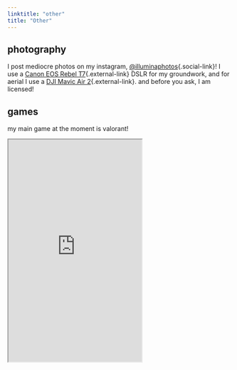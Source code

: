 ```yaml
---
linktitle: "other"
title: "Other"
---
```




## photography
I post mediocre photos on my instagram, [@illuminaphotos](https://www.instagram.com/illuminaphotos/){.social-link}! I use a [Canon EOS Rebel T7](https://www.usa.canon.com/internet/portal/us/home/products/details/cameras/eos-dslr-and-mirrorless-cameras/dslr/eos-rebel-t7-ef-s-18-55mm-is-ii-kit){.external-link} DSLR for my groundwork, and for aerial I use a [DJI Mavic Air 2](https://www.dji.com/mavic-air-2){.external-link}. and before you ask, I am licensed!


## games
my main game at the moment is valorant!
<div class="h_iframe">
<iframe src="https://tracker.gg/valorant/profile/riot/toasted%232018/overview#valorant-highlighted-content__stats" height="500" allowfullscreen></iframe>
</div>
